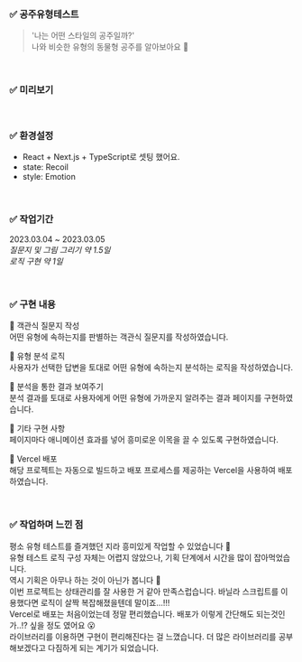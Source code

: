 ### ✅ 공주유형테스트
> '나는 어떤 스타일의 공주일까?'  
나와 비슷한 유형의 동물형 공주를 알아보아요 🐯

<br>

### ✅ 미리보기

<div style="display:flex; gap:.5rem;">
    <div><img src="https://yi-jeong.github.io/assets/img/readme/princess.png" alt="" /></div>
</div>

<br>

### ✅ 환경설정

* React + Next.js + TypeScript로 셋팅 했어요.  
* state: Recoil  
* style: Emotion  

<br>

### ✅ 작업기간

2023.03.04 ~ 2023.03.05  
*질문지 및 그림 그리기 약 1.5일*  
*로직 구현 약 1일*


<br>

### ✅ 구현 내용

📝 객관식 질문지 작성  
어떤 유형에 속하는지를 판별하는 객관식 질문지를 작성하였습니다. 

📝 유형 분석 로직  
사용자가 선택한 답변을 토대로 어떤 유형에 속하는지 분석하는 로직을 작성하였습니다.

📝 분석을 통한 결과 보여주기  
분석 결과를 토대로 사용자에게 어떤 유형에 가까운지 알려주는 결과 페이지를 구현하였습니다.

📝 기타 구현 사항  
페이지마다 애니메이션 효과를 넣어 흥미로운 이목을 끌 수 있도록 구현하였습니다.  

📝 Vercel 배포   
해당 프로젝트는 자동으로 빌드하고 배포 프로세스를 제공하는 Vercel을 사용하여 배포하였습니다.  

<br>

### ✅ 작업하며 느낀 점

평소 유형 테스트를 즐겨했던 지라 흥미있게 작업할 수 있었습니다 🙂  
유형 테스트 로직 구성 자체는 어렵지 않았으나, 기획 단계에서 시간을 많이 잡아먹었습니다.  
역시 기획은 아무나 하는 것이 아닌가 봅니다 🥲  
이번 프로젝트는 상태관리를 잘 사용한 거 같아 만족스럽습니다. 바닐라 스크립트를 이용했다면 로직이 살짝 복잡해졌을텐데 말이죠...!!!  
Vercel로 배포는 처음이었는데 정말 편리했습니다. 배포가 이렇게 간단해도 되는것인가..!? 싶을 정도 였어요 😮  
라이브러리를 이용하면 구현이 편리해진다는 걸 느꼈습니다. 더 많은 라이브러리를 공부해보겠다고 다짐하게 되는 계기가 되었습니다. 

<br>
